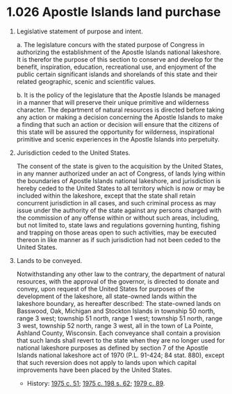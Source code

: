 1.026 Apostle Islands land purchase
===================================

1.  Legislative statement of purpose and intent.

    a. The legislature concurs with the stated purpose of Congress in authorizing the establishment of the Apostle Islands national lakeshore. It is therefor the purpose of this section to conserve and develop for the benefit, inspiration, education, recreational use, and enjoyment of the public certain significant islands and shorelands of this state and their related geographic, scenic and scientific values.
    
    b. It is the policy of the legislature that the Apostle Islands be managed in a manner that will preserve their unique primitive and wilderness character. The department of natural resources is directed before taking any action or making a decision concerning the Apostle Islands to make a finding that such an action or decision will ensure that the citizens of this state will be assured the opportunity for wilderness, inspirational primitive and scenic experiences in the Apostle Islands into perpetuity.
    
2.  Jurisdiction ceded to the United States.

    The consent of the state is given to the acquisition by the United States, in any manner authorized under an act of Congress, of lands lying within the boundaries of Apostle Islands national lakeshore, and jurisdiction is hereby ceded to the United States to all territory which is now or may be included within the lakeshore, except that the state shall retain concurrent jurisdiction in all cases, and such criminal process as may issue under the authority of the state against any persons charged with the commission of any offense within or without such areas, including, but not limited to, state laws and regulations governing hunting, fishing and trapping on those areas open to such activities, may be executed thereon in like manner as if such jurisdiction had not been ceded to the United States.
    
3.  Lands to be conveyed.

    Notwithstanding any other law to the contrary, the department of natural resources, with the approval of the governor, is directed to donate and convey, upon request of the United States for purposes of the development of the lakeshore, all state-owned lands within the lakeshore boundary, as hereafter described: The state-owned lands on Basswood, Oak, Michigan and Stockton Islands in township 50 north, range 3 west; township 51 north, range 1 west; township 51 north, range 3 west, township 52 north, range 3 west, all in the town of La Pointe, Ashland County, Wisconsin. Each conveyance shall contain a provision that such lands shall revert to the state when they are no longer used for national lakeshore purposes as defined by section 7 of the Apostle Islands national lakeshore act of 1970 (P.L. 91-424; 84 stat. 880), except that such reversion does not apply to lands upon which capital improvements have been placed by the United States.
    + History: [1975 c. 51](http://docs.legis.wisconsin.gov/document/acts/1975/51); [1975 c. 198 s. 62](http://docs.legis.wisconsin.gov/document/acts/1975/198); [1979 c. 89](http://docs.legis.wisconsin.gov/document/acts/1979/89).
